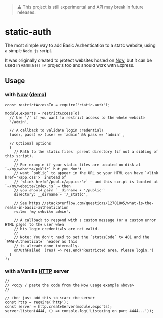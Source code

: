 > ⚠️ This project is still experimental and API may break in future releases.

# static-auth

The most simple way to add Basic Authentication to a static website, using a simple `Node.js` script.

It was originally created to protect websites hosted on [Now](https://zeit.co/now), but it can be used in vanilla HTTP projects too and should work with Express.

## Usage
### with [Now](https://zeit.co/now) ([demo](https://now-basic-auth-node-static-auth.flawyte.now.sh/))

```node
const restrictAccessTo = require('static-auth');

module.exports = restrictAccessTo(
  // Use '/' if you want to restrict access to the whole website
  '/admin',

  // A callback to validate login credentials
  (user, pass) => (user == 'admin' && pass == 'admin'),

  // Optional options
  {
    // Path to the static files' parent directory (if not a sibling of this script).
    //
    // For example if your static files are located on disk at `~/my/website/public` but you don't
    // want `public` to appear in the URL so your HTML can have `<link href='/app.css'>` instead of
    // `<link href='/public/app.css'>` ‒ and this script is located at `~/my/website/index.js` ‒ then
    // you should pass `__dirname + '/public'`
    directory: __dirname + '/_static',

    // See https://stackoverflow.com/questions/12701085/what-is-the-realm-in-basic-authentication
    realm: 'my-website-admin',

    // A callback to respond with a custom message (or a custom error HTML page) to the user when
    // his login credentials are not valid.
    //
    // Note: You don't need to set the `statusCode` to 401 and the `WWW-Authenticate` header as this
    // is already done internally.
    onAuthFailed: (res) => res.end('Restricted area. Please login.')
  }
);
```

### with a Vanilla [HTTP](https://nodejs.org/api/http.html) server

```node
//
// <copy / paste the code from the Now usage example above>
//

// Then just add this to start the server
const http = require('http');
const server = http.createServer(module.exports);
server.listen(4444, () => console.log('Listening on port 4444...'));
```
